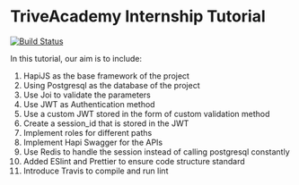 # TriveAcademy Internship Tutorial
[![Build Status](https://travis-ci.org/triveacademy/internship-tutorial.svg?branch=master)](https://travis-ci.org/triveacademy/internship-tutorial)

In this tutorial, our aim is to include:
1. HapiJS as the base framework of the project
2. Using Postgresql as the database of the project
3. Use Joi to validate the parameters
4. Use JWT as Authentication method
5. Use a custom JWT stored in the form of custom validation method
6. Create a session_id that is stored in the JWT
7. Implement roles for different paths
8. Implement Hapi Swagger for the APIs
9. Use Redis to handle the session instead of calling postgresql constantly
10. Added ESlint and Prettier to ensure code structure standard
11. Introduce Travis to compile and run lint